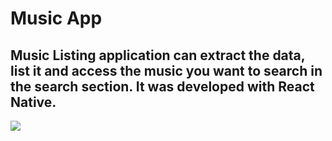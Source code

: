 # Music App

## Music Listing application can extract the data, list it and access the music you want to search in the search section. It was developed with React Native.

![](music.gif)
